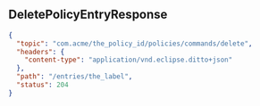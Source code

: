 ## DeletePolicyEntryResponse

```json
{
  "topic": "com.acme/the_policy_id/policies/commands/delete",
  "headers": {
    "content-type": "application/vnd.eclipse.ditto+json"
  },
  "path": "/entries/the_label",
  "status": 204
}
```
